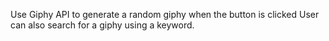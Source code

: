 Use Giphy API to generate a random giphy when the button is clicked
User can also search for a giphy using a keyword.
